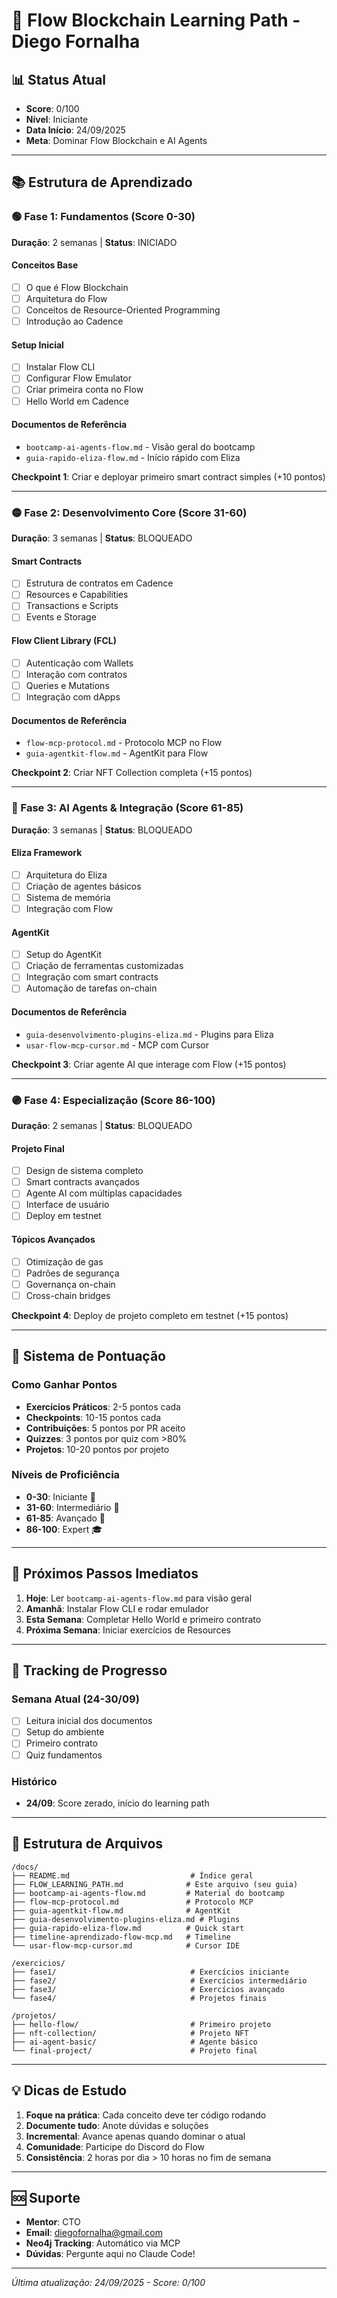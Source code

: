 # 🚀 Flow Blockchain Learning Path - Diego Fornalha

## 📊 Status Atual
- **Score**: 0/100
- **Nível**: Iniciante
- **Data Início**: 24/09/2025
- **Meta**: Dominar Flow Blockchain e AI Agents

---

## 📚 Estrutura de Aprendizado

### 🟢 Fase 1: Fundamentos (Score 0-30)
**Duração**: 2 semanas | **Status**: INICIADO

#### Conceitos Base
- [ ] O que é Flow Blockchain
- [ ] Arquitetura do Flow
- [ ] Conceitos de Resource-Oriented Programming
- [ ] Introdução ao Cadence

#### Setup Inicial
- [ ] Instalar Flow CLI
- [ ] Configurar Flow Emulator
- [ ] Criar primeira conta no Flow
- [ ] Hello World em Cadence

#### Documentos de Referência
- `bootcamp-ai-agents-flow.md` - Visão geral do bootcamp
- `guia-rapido-eliza-flow.md` - Início rápido com Eliza

**Checkpoint 1**: Criar e deployar primeiro smart contract simples (+10 pontos)

---

### 🟡 Fase 2: Desenvolvimento Core (Score 31-60)
**Duração**: 3 semanas | **Status**: BLOQUEADO

#### Smart Contracts
- [ ] Estrutura de contratos em Cadence
- [ ] Resources e Capabilities
- [ ] Transactions e Scripts
- [ ] Events e Storage

#### Flow Client Library (FCL)
- [ ] Autenticação com Wallets
- [ ] Interação com contratos
- [ ] Queries e Mutations
- [ ] Integração com dApps

#### Documentos de Referência
- `flow-mcp-protocol.md` - Protocolo MCP no Flow
- `guia-agentkit-flow.md` - AgentKit para Flow

**Checkpoint 2**: Criar NFT Collection completa (+15 pontos)

---

### 🔴 Fase 3: AI Agents & Integração (Score 61-85)
**Duração**: 3 semanas | **Status**: BLOQUEADO

#### Eliza Framework
- [ ] Arquitetura do Eliza
- [ ] Criação de agentes básicos
- [ ] Sistema de memória
- [ ] Integração com Flow

#### AgentKit
- [ ] Setup do AgentKit
- [ ] Criação de ferramentas customizadas
- [ ] Integração com smart contracts
- [ ] Automação de tarefas on-chain

#### Documentos de Referência
- `guia-desenvolvimento-plugins-eliza.md` - Plugins para Eliza
- `usar-flow-mcp-cursor.md` - MCP com Cursor

**Checkpoint 3**: Criar agente AI que interage com Flow (+15 pontos)

---

### 🟣 Fase 4: Especialização (Score 86-100)
**Duração**: 2 semanas | **Status**: BLOQUEADO

#### Projeto Final
- [ ] Design de sistema completo
- [ ] Smart contracts avançados
- [ ] Agente AI com múltiplas capacidades
- [ ] Interface de usuário
- [ ] Deploy em testnet

#### Tópicos Avançados
- [ ] Otimização de gas
- [ ] Padrões de segurança
- [ ] Governança on-chain
- [ ] Cross-chain bridges

**Checkpoint 4**: Deploy de projeto completo em testnet (+15 pontos)

---

## 🎯 Sistema de Pontuação

### Como Ganhar Pontos
- **Exercícios Práticos**: 2-5 pontos cada
- **Checkpoints**: 10-15 pontos cada
- **Contribuições**: 5 pontos por PR aceito
- **Quizzes**: 3 pontos por quiz com >80%
- **Projetos**: 10-20 pontos por projeto

### Níveis de Proficiência
- **0-30**: Iniciante 🌱
- **31-60**: Intermediário 🌿
- **61-85**: Avançado 🌳
- **86-100**: Expert 🎓

---

## 📝 Próximos Passos Imediatos

1. **Hoje**: Ler `bootcamp-ai-agents-flow.md` para visão geral
2. **Amanhã**: Instalar Flow CLI e rodar emulador
3. **Esta Semana**: Completar Hello World e primeiro contrato
4. **Próxima Semana**: Iniciar exercícios de Resources

---

## 🔄 Tracking de Progresso

### Semana Atual (24-30/09)
- [ ] Leitura inicial dos documentos
- [ ] Setup do ambiente
- [ ] Primeiro contrato
- [ ] Quiz fundamentos

### Histórico
- **24/09**: Score zerado, início do learning path

---

## 📂 Estrutura de Arquivos

```
/docs/
├── README.md                           # Índice geral
├── FLOW_LEARNING_PATH.md              # Este arquivo (seu guia)
├── bootcamp-ai-agents-flow.md         # Material do bootcamp
├── flow-mcp-protocol.md               # Protocolo MCP
├── guia-agentkit-flow.md              # AgentKit
├── guia-desenvolvimento-plugins-eliza.md # Plugins
├── guia-rapido-eliza-flow.md          # Quick start
├── timeline-aprendizado-flow-mcp.md   # Timeline
└── usar-flow-mcp-cursor.md            # Cursor IDE

/exercicios/
├── fase1/                              # Exercícios iniciante
├── fase2/                              # Exercícios intermediário
├── fase3/                              # Exercícios avançado
└── fase4/                              # Projetos finais

/projetos/
├── hello-flow/                         # Primeiro projeto
├── nft-collection/                     # Projeto NFT
├── ai-agent-basic/                     # Agente básico
└── final-project/                      # Projeto final
```

---

## 💡 Dicas de Estudo

1. **Foque na prática**: Cada conceito deve ter código rodando
2. **Documente tudo**: Anote dúvidas e soluções
3. **Incremental**: Avance apenas quando dominar o atual
4. **Comunidade**: Participe do Discord do Flow
5. **Consistência**: 2 horas por dia > 10 horas no fim de semana

---

## 🆘 Suporte

- **Mentor**: CTO
- **Email**: diegofornalha@gmail.com
- **Neo4j Tracking**: Automático via MCP
- **Dúvidas**: Pergunte aqui no Claude Code!

---

*Última atualização: 24/09/2025 - Score: 0/100*